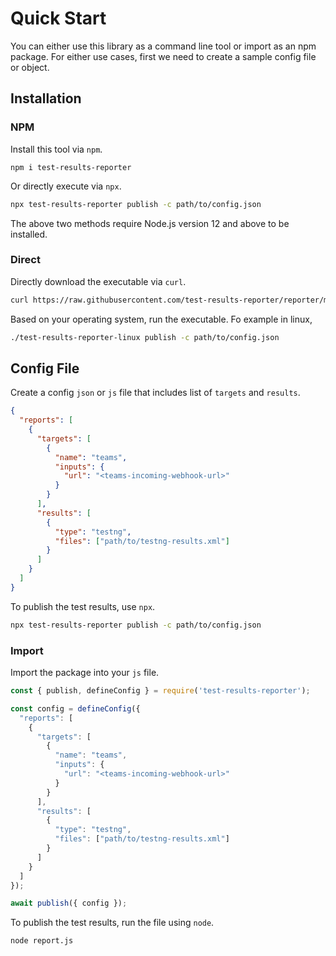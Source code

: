 # Quick Start

You can either use this library as a command line tool or import as an npm package. For either use cases, first we need to create a sample config file or object.

## Installation

### NPM

Install this tool via `npm`.

```shell
npm i test-results-reporter
```

Or directly execute via `npx`.

```sh
npx test-results-reporter publish -c path/to/config.json
```

The above two methods require Node.js version 12 and above to be installed.

### Direct

Directly download the executable via `curl`.

```sh
curl https://raw.githubusercontent.com/test-results-reporter/reporter/main/scripts/download.sh | bash
```

Based on your operating system, run the executable. Fo example in linux,

```sh
./test-results-reporter-linux publish -c path/to/config.json
```

## Config File

Create a config `json` or `js` file that includes list of `targets` and `results`.

```json
{
  "reports": [
    {
      "targets": [
        {
          "name": "teams",
          "inputs": {
            "url": "<teams-incoming-webhook-url>"
          }
        }
      ],
      "results": [
        {
          "type": "testng",
          "files": ["path/to/testng-results.xml"]
        }
      ]
    }
  ]
}
```

To publish the test results, use `npx`.

```sh
npx test-results-reporter publish -c path/to/config.json
```

### Import

Import the package into your `js` file.

```js
const { publish, defineConfig } = require('test-results-reporter');

const config = defineConfig({
  "reports": [
    {
      "targets": [
        {
          "name": "teams",
          "inputs": {
            "url": "<teams-incoming-webhook-url>"
          }
        }
      ],
      "results": [
        {
          "type": "testng",
          "files": ["path/to/testng-results.xml"]
        }
      ]
    }
  ]
});

await publish({ config });
```

To publish the test results, run the file using `node`.

```shell
node report.js
```